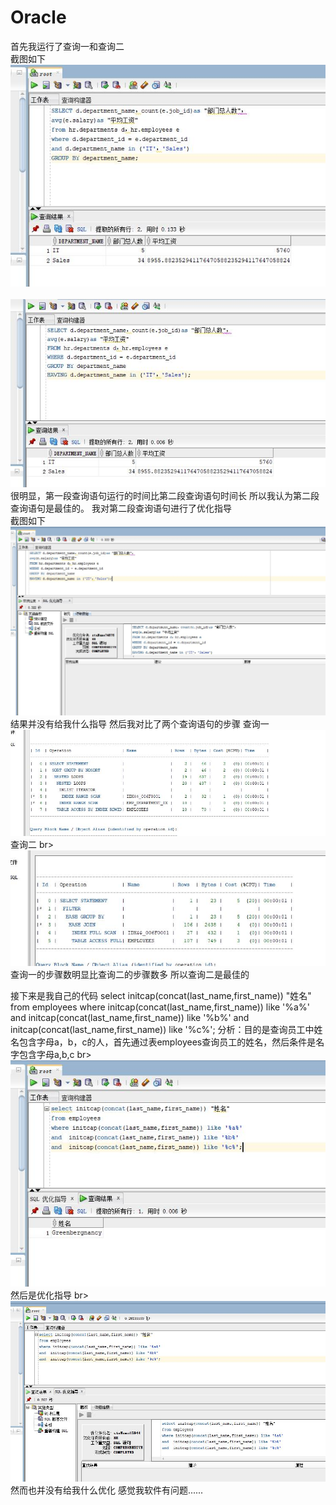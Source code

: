 # Oracle
首先我运行了查询一和查询二
<br>
截图如下
<br>
![第一段查询语句的运行截图](https://github.com/15882504801/Oracle/blob/master/test1/运行1.jpg)
<br>
<br>
![第二段查询语句的运行截图](https://github.com/15882504801/Oracle/blob/master/test1/运行2.jpg)
<br>
很明显，第一段查询语句运行的时间比第二段查询语句时间长
所以我认为第二段查询语句是最佳的。
我对第二段查询语句进行了优化指导
<br>
截图如下
<br>
![优化指导截图](https://github.com/15882504801/Oracle/blob/master/test1/优化.jpg)
<br>
结果并没有给我什么指导
然后我对比了两个查询语句的步骤
查询一
<br>
![详情截图](https://github.com/15882504801/Oracle/blob/master/test1/详情1.jpg)
<br>
查询二
br>
![详情截图](https://github.com/15882504801/Oracle/blob/master/test1/详情2.jpg)
<br>
查询一的步骤数明显比查询二的步骤数多
所以查询二是最佳的

接下来是我自己的代码
select initcap(concat(last_name,first_name)) "姓名" 
from employees
where initcap(concat(last_name,first_name)) like '%a%' 
and  initcap(concat(last_name,first_name)) like '%b%'
and  initcap(concat(last_name,first_name)) like '%c%';
分析：目的是查询员工中姓名包含字母a，b，c的人，首先通过表employees查询员工的姓名，然后条件是名字包含字母a,b,c
br>
![运行3截图](https://github.com/15882504801/Oracle/blob/master/test1/运行3.jpg)
<br>
然后是优化指导
br>
![优化2截图](https://github.com/15882504801/Oracle/blob/master/test1/优化3.jpg)
<br>
然而也并没有给我什么优化
感觉我软件有问题......
